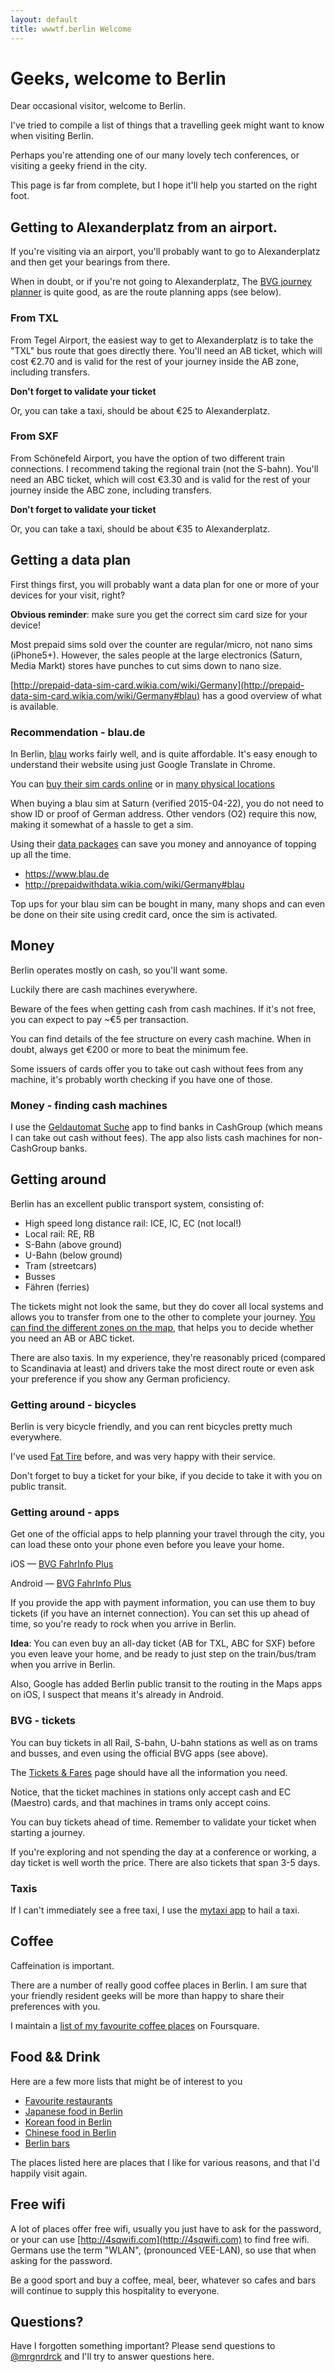 ```yaml
---
layout: default
title: wwwtf.berlin Welcome
---
```


# Geeks, welcome to Berlin

Dear occasional visitor, welcome to Berlin.

I've tried to compile a list of things that a travelling geek might want to know when visiting Berlin.

Perhaps you're attending one of our many lovely tech conferences, or visiting a geeky friend in the city.

This page is far from complete, but I hope it'll help you started on the right foot.

## Getting to Alexanderplatz from an airport.

If you're visiting via an airport, you'll probably want to go to Alexanderplatz and then get your bearings from there.

When in doubt, or if you're not going to Alexanderplatz, The [BVG journey planner](http://www.bvg.de/index.php/en/index.html) is quite good, as are the route planning apps (see below).

### From TXL
From Tegel Airport, the easiest way to get to Alexanderplatz is to take the "TXL" bus route that goes directly there. You'll need an AB ticket, which will cost €2.70 and is valid for the rest of your journey inside the AB zone, including transfers.

**Don't forget to validate your ticket**

Or, you can take a taxi, should be about €25 to Alexanderplatz.

### From SXF
From Schönefeld Airport, you have the option of two different train connections. I recommend taking the regional train (not the S-bahn). You'll need an ABC ticket, which will cost €3.30 and is valid for the rest of your journey inside the ABC zone, including transfers.

**Don't forget to validate your ticket**

Or, you can take a taxi, should be about €35 to Alexanderplatz.

## Getting a data plan

First things first, you will probably want a data plan for one or more of your devices for your visit, right?

**Obvious reminder**: make sure you get the correct sim card size for your device!

Most prepaid sims sold over the counter are regular/micro, not nano sims (iPhone5+). However, the sales people at the large electronics (Saturn, Media Markt) stores have punches to cut sims down to nano size.

[http://prepaid-data-sim-card.wikia.com/wiki/Germany](http://prepaid-data-sim-card.wikia.com/wiki/Germany#blau) has a good overview of what is available.

### Recommendation - blau.de
In Berlin, [blau](http://prepaidwithdata.wikia.com/wiki/Germany#blau) works fairly well, and is quite affordable. It's easy enough to understand their website using just Google Translate in Chrome.

You can [buy their sim cards online](https://www.blau.de) or in [many physical locations](http://prepaidwithdata.wikia.com/wiki/Germany#blau)

When buying a blau sim at Saturn (verified 2015-04-22), you do not need to show ID or proof of German address. Other vendors (O2) require this now, making it somewhat of a hassle to get a sim.

Using their [data packages](http://prepaid-data-sim-card.wikia.com/wiki/Germany#Data_feature_packs_13) can save you money and annoyance of topping up all the time.

* <https://www.blau.de>
* <http://prepaidwithdata.wikia.com/wiki/Germany#blau>

Top ups for your blau sim can be bought in many, many shops and can even be done on their site using credit card, once the sim is activated.

## Money

Berlin operates mostly on cash, so you'll want some.

Luckily there are cash machines everywhere.

Beware of the fees when getting cash from cash machines. If it's not free, you can expect to pay ~€5 per transaction.

You can find details of the fee structure on every cash machine. When in doubt, always get €200 or more to beat the minimum fee.

Some issuers of cards offer you to take out cash without fees from any machine, it's probably worth checking if you have one of those.

### Money - finding cash machines
I use the [Geldautomat Suche](https://itunes.apple.com/de/app/geldautomat-suche-ihre-kostenlose/id438417025?mt=8) app to find banks in CashGroup (which means I can take out cash without fees). The app also lists cash machines for non-CashGroup banks.

## Getting around

Berlin has an excellent public transport system, consisting of:

* High speed long distance rail: ICE, IC, EC (not local!)
* Local rail: RE, RB
* S-Bahn (above ground)
* U-Bahn (below ground)
* Tram (streetcars)
* Busses
* Fähren (ferries)

The tickets might not look the same, but they do cover all local systems and allows you to transfer from one to the other to complete your journey. [You can find the different zones on the map](http://www.bvg.de/de/index.php?section=downloads&cmd=58&download=399), that helps you to decide whether you need an AB or ABC ticket.



There are also taxis. In my experience, they're reasonably priced (compared to Scandinavia at least) and drivers take the most direct route or even ask your preference if you show any German proficiency.

### Getting around - bicycles

Berlin is very bicycle friendly, and you can rent bicycles pretty much everywhere.

I've used [Fat Tire](http://berlin.fattirebiketours.com/pages/information/online-rentals) before, and was very happy with their service.

Don't forget to buy a ticket for your bike, if you decide to take it with you on public transit.

### Getting around - apps

Get one of the official apps to help planning your travel through the city, you can load these onto your phone even before you leave your home.

iOS — [BVG FahrInfo Plus](https://itunes.apple.com/de/app/fahrinfo-berlin/id284971745?mt=8)

Android — [BVG FahrInfo Plus](https://play.google.com/store/apps/details?id=de.eos.uptrade.android.fahrinfo.berlin&hl=de)

If you provide the app with payment information, you can use them to buy tickets (if you have an internet connection). You can set this up ahead of time, so you're ready to rock when you arrive in Berlin.

**Idea**: You can even buy an all-day ticket (AB for TXL, ABC for SXF) before you even leave your home, and be ready to just step on the train/bus/tram when you arrive in Berlin.

Also, Google has added Berlin public transit to the routing in the Maps apps on iOS, I suspect that means it's already in Android.

### BVG - tickets

You can buy tickets in all Rail, S-bahn, U-bahn stations as well as on trams and busses, and even using the official BVG apps (see above).

The [Tickets & Fares](http://www.bvg.de/index.php/en/17182/name/Single+Tickets+and+Day+Ticket.html) page should have all the information you need.

Notice, that the ticket machines in stations only accept cash and EC (Maestro) cards, and that machines in trams only accept coins.

You can buy tickets ahead of time. Remember to validate your ticket when starting a journey.

If you're exploring and not spending the day at a conference or working, a day ticket is well worth the price. There are also tickets that span 3-5 days.

### Taxis
If I can't immediately see a free taxi, I use the [mytaxi app](https://www.mytaxi.com/en/home.html) to hail a taxi.

## Coffee

Caffeination is important.

There are a number of really good coffee places in Berlin. I am sure that your friendly resident geeks will be more than happy to share their preferences with you.

I maintain a [list of my favourite coffee places](https://foursquare.com/user/79085/list/coffee) on Foursquare.

## Food && Drink

Here are a few more lists that might be of interest to you

* [Favourite restaurants](https://foursquare.com/mrgnrdrck/list/favourite-restaurants)
* [Japanese food in Berlin](https://foursquare.com/mrgnrdrck/list/japanese-food-in-berlin)
* [Korean food in Berlin](https://foursquare.com/mrgnrdrck/list/korean-food-in-berlin)
* [Chinese food in Berlin](https://foursquare.com/mrgnrdrck/list/chinese-food-in-berlin)
* [Berlin bars](https://foursquare.com/user/79085/list/berlin-bars)

The places listed here are places that I like for various reasons, and that I'd happily visit again.

## Free wifi

A lot of places offer free wifi, usually you just have to ask for the password, or your can use [http://4sqwifi.com](http://4sqwifi.com) to find free wifi. Germans use the term "WLAN", (pronounced VEE-LAN), so use that when asking for the password.

Be a good sport and buy a coffee, meal, beer, whatever so cafes and bars will continue to supply this hospitality to everyone.

## Questions?

Have I forgotten something important? Please send questions to [@mrgnrdrck](https://twitter.com/mrgnrdrck/) and I'll try to answer questions here.
